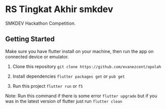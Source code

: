 # RS Tingkat Akhir smkdev

SMKDEV Hackathon Competition.

## Getting Started

Make sure you have flutter install on your machine, then run the app on connected device or emulator.
1. Clone this repository
`git clone https://github.com/evanezcent/opolah`

2. Install dependencies
`flutter packages get` or  `pub get`

3. Run this project
`flutter run` or `f5`

Note: Run this command if there is some error
`flutter upgrade` but if you was in the latest version of flutter just run
`flutter clean`

